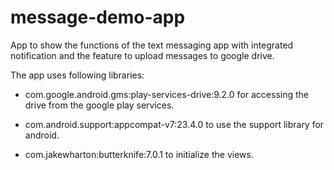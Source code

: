 # message-demo-app
App to show the functions of the text messaging app with integrated notification and the feature to upload messages to google drive.

The app uses following libraries:
  
- com.google.android.gms:play-services-drive:9.2.0 
        for accessing the drive from the google play services.

- com.android.support:appcompat-v7:23.4.0
        to use the support library for android.

- com.jakewharton:butterknife:7.0.1
        to initialize the views.
